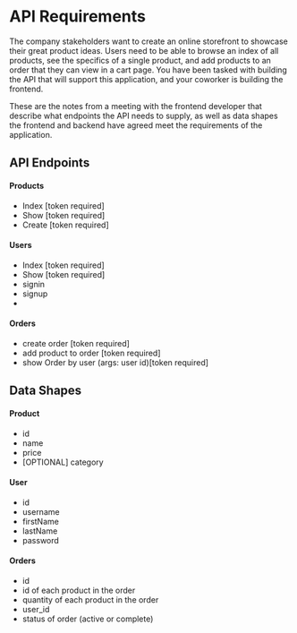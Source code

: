 # API Requirements
The company stakeholders want to create an online storefront to showcase their great product ideas. Users need to be able to browse an index of all products, see the specifics of a single product, and add products to an order that they can view in a cart page. You have been tasked with building the API that will support this application, and your coworker is building the frontend.

These are the notes from a meeting with the frontend developer that describe what endpoints the API needs to supply, as well as data shapes the frontend and backend have agreed meet the requirements of the application. 

## API Endpoints
#### Products
- Index [token required]
- Show [token required]
- Create [token required]

#### Users
- Index [token required]
- Show [token required]
- signin
- signup
- 


#### Orders
- create order [token required]
- add product to order [token required]
- show Order by user (args: user id)[token required]

## Data Shapes
#### Product
-  id
- name
- price
- [OPTIONAL] category
 
#### User
- id
- username
- firstName
- lastName
- password

#### Orders
- id
- id of each product in the order
- quantity of each product in the order
- user_id
- status of order (active or complete)

